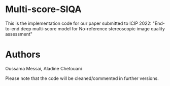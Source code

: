# Multi-score-SIQA

This is the implementation code for our paper submitted to ICIP 2022:
"End-to-end deep multi-score model for No-reference stereoscopic image quality assessment"

# Authors
Oussama Messai, Aladine Chetouani

Please note that the code will be cleaned/commented in further versions.
